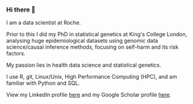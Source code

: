 ### Hi there 👋

I am a data scientist at Roche.

Prior to this I did my PhD in statistical genetics at King's College London, analysing huge epidemiological datasets using genomic data science/causal inference methods, focusing on self-harm and its risk factors. 

My passion lies in health data science and statistical genetics. 

I use R, git, Linux/Unix, High Performance Computing (HPC), and am familiar with Python and SQL. 

View my LinkedIn profile [here](https://www.linkedin.com/in/kai-xiang-lim-5e345/) and my Google Scholar profile [here](https://scholar.google.com/citations?user=ZZUXuo0AAAAJ&hl=en).


